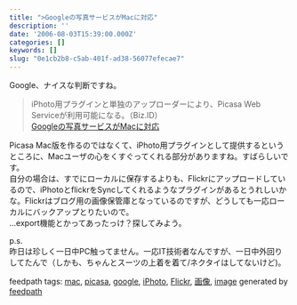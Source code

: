 ```yaml
---
title: ">Googleの写真サービスがMacに対応"
description: ''
date: '2006-08-03T15:39:00.000Z'
categories: []
keywords: []
slug: "0e1cb2b8-c5ab-401f-ad38-56077efecae7"
---
```

Google、ナイスな判断ですね。

> iPhoto用プラグインと単独のアップローダーにより、Picasa Web Serviceが利用可能になる。（Biz.ID）  
> [Googleの写真サービスがMacに対応](http://www.itmedia.co.jp/bizid/articles/0608/03/news020.html)

Picasa Mac版を作るのではなくて、iPhoto用プラグインとして提供するというところに、Macユーザの心をくすぐってくれる部分がありますね。すばらしいです。  
自分の場合は、すでにローカルに保存するよりも、Flickrにアップロードしているので、iPhotoとflickrをSyncしてくれるようなプラグインがあるとうれしいかな。Flickrはブログ用の画像保管庫となっているのですが、どうしても一応ローカルにバックアップとりたいので。  
…export機能とかってあったっけ？探してみよう。  
  
p.s.  
昨日は珍しく一日中PC触ってません。一応IT技術者なんですが、一日中外回りしてたんで（しかも、ちゃんとスーツの上着を着て/ネクタイはしてないけど)。

feedpath tags: [mac](http://feedpath.jp/search/index.csp?search_text=mac), [picasa](http://feedpath.jp/search/index.csp?search_text=picasa), [google](http://feedpath.jp/search/index.csp?search_text=google), [iPhoto](http://feedpath.jp/search/index.csp?search_text=iPhoto), [Flickr](http://feedpath.jp/search/index.csp?search_text=Flickr), [画像](http://feedpath.jp/search/index.csp?search_text=%E7%94%BB%E5%83%8F), [image](http://feedpath.jp/search/index.csp?search_text=image) generated by [feedpath](http://feedpath.jp)